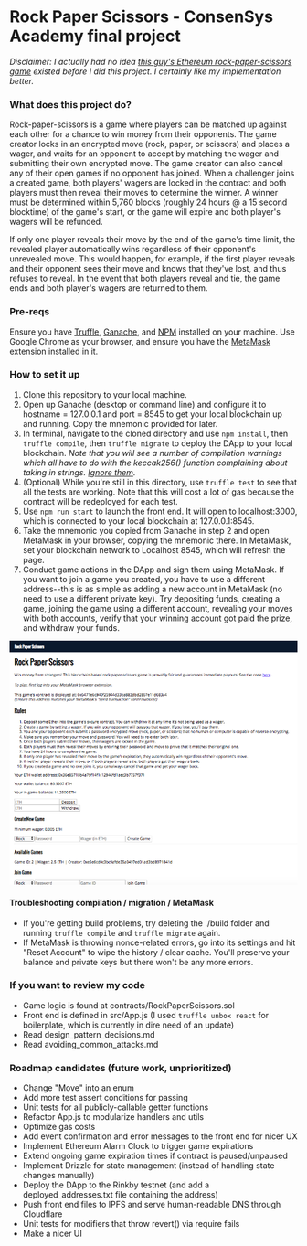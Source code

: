 # Rock Paper Scissors - ConsenSys Academy final project


*Disclaimer: I actually had no idea [this guy's Ethereum rock-paper-scissors game](https://github.com/SCBuergel/ethereum-rps) existed before I did this project. I certainly like my implementation better.*


### What does this project do?

Rock-paper-scissors is a game where players can be matched up against each other for a chance to win money from their opponents. The game creator locks in an encrypted move (rock, paper, or scissors) and places a wager, and waits for an opponent to accept by matching the wager and submitting their own encrypted move. The game creator can also cancel any of their open games if no opponent has joined. When a challenger joins a created game, both players' wagers are locked in the contract and both players must then reveal their moves to determine the winner. A winner must be determined within 5,760 blocks (roughly 24 hours @ a 15 second blocktime) of the game's start, or the game will expire and both player's wagers will be refunded.

If only one player reveals their move by the end of the game's time limit, the revealed player automatically wins regardless of their opponent's unrevealed move. This would happen, for example, if the first player reveals and their opponent sees their move and knows that they've lost, and thus refuses to reveal. In the event that both players reveal and tie, the game ends and both player's wagers are returned to them.


### Pre-reqs
Ensure you have [Truffle](https://truffleframework.com/), [Ganache](https://truffleframework.com/ganache), and [NPM](https://www.npmjs.com/) installed on your machine. Use Google Chrome as your browser, and ensure you have the [MetaMask](https://chrome.google.com/webstore/detail/metamask/nkbihfbeogaeaoehlefnkodbefgpgknn?hl=en) extension installed in it.


### How to set it up

1. Clone this repository to your local machine.
2. Open up Ganache (desktop or command line) and configure it to hostname = 127.0.0.1 and port = 8545 to get your local blockchain up and running. Copy the mnemonic provided for later.
3. In terminal, navigate to the cloned directory and use `npm install`, then `truffle compile`, then `truffle migrate` to deploy the DApp to your local blockchain. *Note that you will see a number of compilation warnings which all have to do with the keccak256() function complaining about taking in strings. [Ignore them](https://ethereum.stackexchange.com/questions/50592/what-does-warning-this-function-only-accepts-a-single-bytes-argument-please).*
4. (Optional) While you're still in this directory, use `truffle test` to see that all the tests are working. Note that this will cost a lot of gas because the contract will be redeployed for each test.
5. Use `npm run start` to launch the front end. It will open to localhost:3000, which is connected to your local blockchain at 127.0.0.1:8545.
6. Take the mnemonic you copied from Ganache in step 2 and open MetaMask in your browser, copying the mnemonic there. In MetaMask, set your blockchain network to Localhost 8545, which will refresh the page.
7. Conduct game actions in the DApp and sign them using MetaMask. If you want to join a game you created, you have to use a different address--this is as simple as adding a new account in MetaMask (no need to use a different private key). Try depositing funds, creating a game, joining the game using a different account, revealing your moves with both accounts, verify that your winning account got paid the prize, and withdraw your funds.

![alt text](https://github.com/joelsfoster/rock-paper-scissors/blob/master/public/screenshot.png)


#### Troubleshooting compilation / migration / MetaMask
- If you're getting build problems, try deleting the ./build folder and running `truffle compile` and `truffle migrate` again.
- If MetaMask is throwing nonce-related errors, go into its settings and hit "Reset Account" to wipe the history / clear cache. You'll preserve your balance and private keys but there won't be any more errors.


### If you want to review my code

- Game logic is found at contracts/RockPaperScissors.sol
- Front end is defined in src/App.js (I used `truffle unbox react` for boilerplate, which is currently in dire need of an update)
- Read design_pattern_decisions.md
- Read avoiding_common_attacks.md


### Roadmap candidates (future work, unprioritized)

- Change "Move" into an enum
- Add more test assert conditions for passing
- Unit tests for all publicly-callable getter functions
- Refactor App.js to modularize handlers and utils
- Optimize gas costs
- Add event confirmation and error messages to the front end for nicer UX
- Implement Ethereum Alarm Clock to trigger game expirations
- Extend ongoing game expiration times if contract is paused/unpaused
- Implement Drizzle for state management (instead of handling state changes manually)
- Deploy the DApp to the Rinkby testnet (and add a deployed_addresses.txt file containing the address)
- Push front end files to IPFS and serve human-readable DNS through Cloudflare
- Unit tests for modifiers that throw revert() via require fails
- Make a nicer UI
